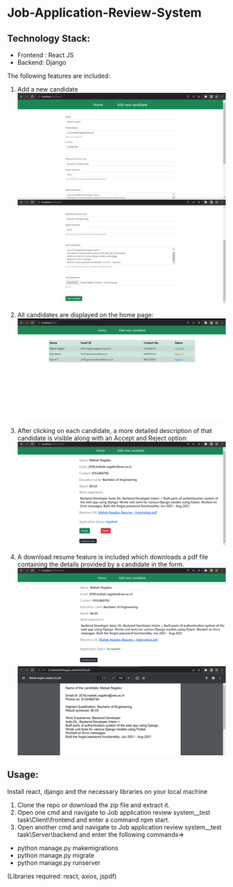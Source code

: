 # Job-Application-Review-System

## Technology Stack:
- Frontend : React JS
- Backend: Django
  
The following features are included:

1. Add a new candidate
![alt text](https://github.com/mahekn23/Job-Application-Review-System/blob/master/Add_candidate_1.png?raw=true)
![alt text](https://github.com/mahekn23/Job-Application-Review-System/blob/master/Add_candidate_2.png?raw=true)

2. All candidates are displayed on the home page:
![alt text](https://github.com/mahekn23/Job-Application-Review-System/blob/master/All_Candidates.png?raw=true)

3. After clicking on each candidate, a more detailed description of that candidate is visible along with an Accept and Reject option:
![alt text](https://github.com/mahekn23/Job-Application-Review-System/blob/master/Candidate.png?raw=true)

4. A download resume feature is included which downloads a pdf file containing the details provided by a candidate in the form.
![alt text](https://github.com/mahekn23/Job-Application-Review-System/blob/master/Candidate_details.png?raw=true)
![alt text](https://github.com/mahekn23/Job-Application-Review-System/blob/master/Candidate_pdf.png?raw=true)

## Usage:
Install react, django and the necessary libraries on your local machine 
1. Clone the repo or download the zip file and extract it.
2. Open one cmd and navigate to Job application review system__test task\Client\frontend and enter a command npm start.
3. Open another cmd and navigate to Job application review system__test task\Server\backend and enter the following commands=>
- python manage.py makemigrations
- python manage.py migrate
- python manage.py runserver

(Libraries required: react, axios, jspdf)




